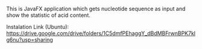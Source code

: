 This is JavaFX application which gets nucleotide sequence as input and show the statistic of acid content.

Instalation Link (Ubuntu): https://drive.google.com/drive/folders/1C5dmfPEhaggY_dBdMBFrwnBPK7klg6nu?usp=sharing
